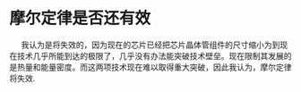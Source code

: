 # 摩尔定律是否还有效

&ensp;&ensp;&ensp;我认为是将失效的，因为现在的芯片已经把芯片晶体管组件的尺寸缩小为到现在技术几乎所能到达的极限了，几乎没有办法能突破技术壁垒。现在限制其发展的是热量和能量密度。而这两项技术现在难以取得重大突破，因此我认为，摩尔定律将失效.